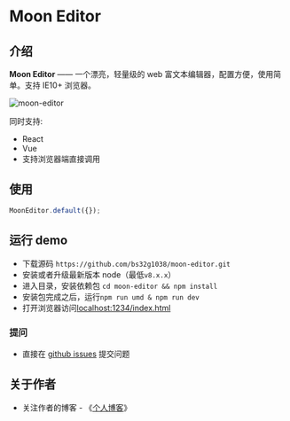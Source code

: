 # Moon Editor

## 介绍

**Moon Editor** —— 一个漂亮，轻量级的 web 富文本编辑器，配置方便，使用简单。支持 IE10+ 浏览器。

![moon-editor](https://github.com/bs32g1038/moon-editor/blob/master/docs/images/screenshot-1.png?raw=true)

同时支持:

-   React
-   Vue
-   支持浏览器端直接调用

## 使用

```javascript
MoonEditor.default({});
```

## 运行 demo

-   下载源码 `https://github.com/bs32g1038/moon-editor.git`
-   安装或者升级最新版本 node（最低`v8.x.x`）
-   进入目录，安装依赖包 `cd moon-editor && npm install`
-   安装包完成之后，运行`npm run umd & npm run dev`
-   打开浏览器访问[localhost:1234/index.html](http://localhost:1234/index.html)

### 提问

-   直接在 [github issues](https://github.com/bs32g1038/moon-editor/issues) 提交问题

## 关于作者

-   关注作者的博客 - 《[个人博客](http://www.lizc.net)》
